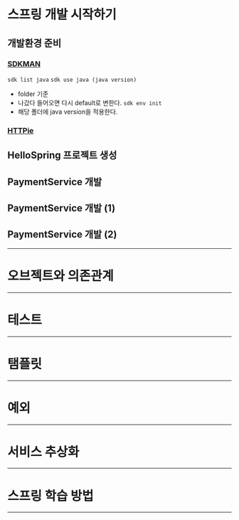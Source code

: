 # 스프링 개발 시작하기

## 개발환경 준비

### [SDKMAN](https://sdkman.io/)
`sdk list java`
`sdk use java (java version)`
- folder 기준
- 나갔다 들어오면 다시 default로 변한다.
`sdk env init`
- 해당 폴더에 java version을 적용한다.

### [HTTPie](https://httpie.io/)

## HelloSpring 프로젝트 생성

## PaymentService 개발

## PaymentService 개발 (1)

## PaymentService 개발 (2)
****
# 오브젝트와 의존관계
****
# 테스트
****
# 탬플릿
****
# 예외
****
# 서비스 추상화
****
# 스프링 학습 방법
****
